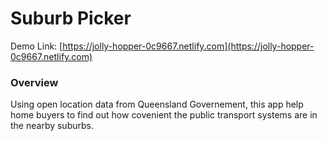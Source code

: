 # Suburb Picker

Demo Link: [https://jolly-hopper-0c9667.netlify.com](https://jolly-hopper-0c9667.netlify.com)


### Overview

Using open location data from Queensland Governement, this app help home buyers to find out how covenient the public transport systems are in the nearby suburbs. 
